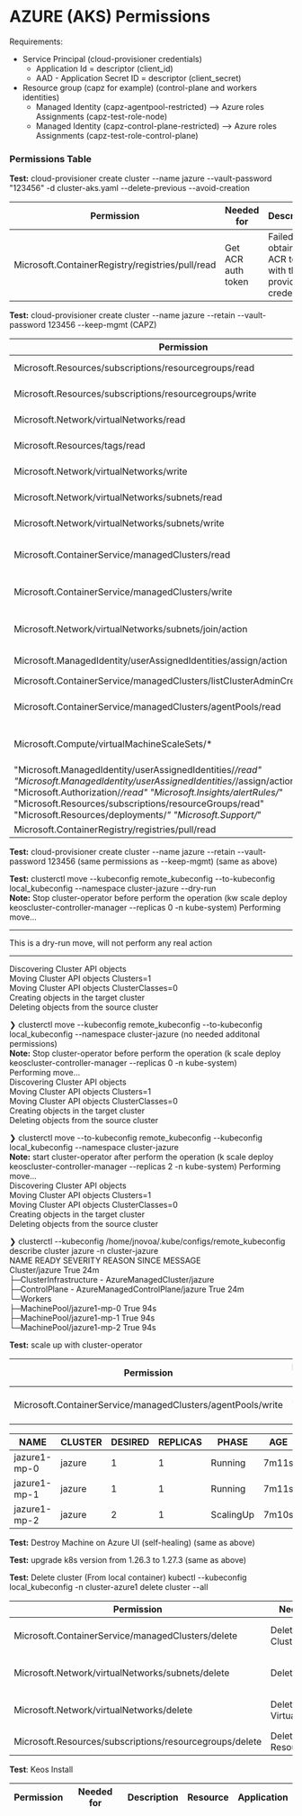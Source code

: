 # AZURE (AKS) Permissions

Requirements:
- Service Principal (cloud-provisioner credentials)
  - Application Id = descriptor (client_id)
  - AAD - Application Secret ID = descriptor (client_secret)
- Resource group (capz for example) (control-plane and workers identities)
  - Managed Identity (capz-agentpool-restricted) --> Azure roles Assignments (capz-test-role-node)
  - Managed Identity (capz-control-plane-restricted) --> Azure roles Assignments (capz-test-role-control-plane)

### Permissions Table

**Test:** cloud-provisioner create cluster --name jazure --vault-password "123456"  -d cluster-aks.yaml --delete-previous --avoid-creation

| Permission | Needed for | Description | Resource | Application |
| --- | --- | --- | --- | --- |
| Microsoft.ContainerRegistry/registries/pull/read | Get ACR auth token | Failed to obtain the ACR token with the provided credentials | Microsoft.ContainerRegistry | Provisioner |

**Test:** cloud-provisioner create cluster --name jazure --retain --vault-password 123456 --keep-mgmt (CAPZ)

| Permission | Needed for | Description | Resource | Application |
| --- | --- | --- | --- | --- |
| Microsoft.Resources/subscriptions/resourcegroups/read | Get ResourceGroup | does not have authorization to perform action 'Microsoft.Resources/subscriptions/resourcegroups/read' over scope '/subscriptions/xxxxxxxx-xxxx-xxxx-xxxx-xxxxxxxxxxxx/resourceGroups/xxxxxx | Microsoft.Resources | Provisioner |
| Microsoft.Resources/subscriptions/resourcegroups/write | Create ResourceGroup | does not have authorization to perform action 'Microsoft.Resources/subscriptions/resourcegroups/write' over scope '/subscriptions/xxxxxxxx-xxxx-xxxx-xxxx-xxxxxxxxxxxx/resourceGroups/xxxxxx | Microsoft.Resources | Provisioner |
| Microsoft.Network/virtualNetworks/read | Get VirtualNetwork | does not have authorization to perform action 'Microsoft.Network/virtualNetworks/read' over scope '/subscriptions/xxxxxxxx-xxxx-xxxx-xxxx-xxxxxxxxxxxx/resourceGroups/xxxxxx/providers/Microsoft.Network/virtualNetworks/jazure | Microsoft.Network | Provisioner |
| Microsoft.Resources/tags/read | Get Tags | does not have authorization to perform action 'Microsoft.Resources/tags/read' over scope '/subscriptions/xxxxxxxx-xxxx-xxxx-xxxx-xxxxxxxxxxxx/resourceGroups/xxxxxx/providers/Microsoft.Network/virtualNetworks/jazure/providers/Microsoft.Resources/tags/default | Microsoft.Resources | Provisioner |
| Microsoft.Network/virtualNetworks/write | Create VirtualNetwork | does not have authorization to perform action 'Microsoft.Network/virtualNetworks/write' over scope '/subscriptions/xxxxxxxx-xxxx-xxxx-xxxx-xxxxxxxxxxxx/resourceGroups/xxxxxx/providers/Microsoft.Network/virtualNetworks/jazure | Microsoft.Network | Provisioner |
| Microsoft.Network/virtualNetworks/subnets/read | Get Subnet | does not have authorization to perform action 'Microsoft.Network/virtualNetworks/subnets/read' over scope '/subscriptions/xxxxxxxx-xxxx-xxxx-xxxx-xxxxxxxxxxxx/resourceGroups/xxxxxx/providers/Microsoft.Network/virtualNetworks/jazure/subnets/jazure | Microsoft.Network | Provisioner |
| Microsoft.Network/virtualNetworks/subnets/write | Create Subnet | does not have authorization to perform action 'Microsoft.Network/virtualNetworks/subnets/write' over scope '/subscriptions/xxxxxxxx-xxxx-xxxx-xxxx-xxxxxxxxxxxx/resourceGroups/xxxxxx/providers/Microsoft.Network/virtualNetworks/jazure/subnets/jazure | Microsoft.Network | Provisioner |
| Microsoft.ContainerService/managedClusters/read | Get AKS Cluster | does not have authorization to perform action 'Microsoft.ContainerService/managedClusters/read' over scope '/subscriptions/xxxxxxxx-xxxx-xxxx-xxxx-xxxxxxxxxxxx/resourceGroups/xxxxxx/providers/Microsoft.ContainerService/managedClusters/jazure | Microsoft.ContainerService | Provisioner |
| Microsoft.ContainerService/managedClusters/write | Create AKS Cluster | does not have authorization to perform action 'Microsoft.ContainerService/managedClusters/write' over scope '/subscriptions/xxxxxxxx-xxxx-xxxx-xxxx-xxxxxxxxxxxx/resourceGroups/xxxxxx/providers/Microsoft.ContainerService/managedClusters/jazure | Microsoft.ContainerService | Provisioner |
| Microsoft.Network/virtualNetworks/subnets/join/action | Join Subnet | does not have authorization to perform action 'Microsoft.Network/virtualNetworks/subnets/join/action' over scope '/subscriptions/xxxxxxxx-xxxx-xxxx-xxxx-xxxxxxxxxxxx/resourceGroups/xxxxxx/providers/Microsoft.Network/virtualNetworks/jazure/subnets/jazure | Microsoft.Network | Provisioner |
| Microsoft.ManagedIdentity/userAssignedIdentities/assign/action | userAssignedIdentities assign | does not have permission to perform action 'Microsoft.ManagedIdentity/userAssignedIdentities/assign/action' | Microsoft.ManagedIdentity | Provisioner |
| Microsoft.ContainerService/managedClusters/listClusterAdminCredential/action | listClusterAdminCredential | does not have permission to perform action 'Microsoft.ContainerService/managedClusters/listClusterAdminCredential/action' | Microsoft.ContainerService | Provisioner |
| Microsoft.ContainerService/managedClusters/agentPools/read | Get AKS AgentPool | does not have authorization to perform action 'Microsoft.ContainerService/managedClusters/agentPools/read' over scope '/subscriptions/xxxxxxxx-xxxx-xxxx-xxxx-xxxxxxxxxxxx/resourceGroups/xxxxxx/providers/Microsoft.ContainerService/managedClusters/jazure/agentPools/jazure1mp1 | Microsoft.ContainerService | Provisioner |
| Microsoft.Compute/virtualMachineScaleSets/* | Failed to find scale set over resource group machine pool | failed to find vm scale set in resource group jazure-nodes matching pool named jazure1mp0 | Microsoft.Compute | Provisioner |
| "Microsoft.ManagedIdentity/userAssignedIdentities/*/read" "Microsoft.ManagedIdentity/userAssignedIdentities/*/assign/action" "Microsoft.Authorization/*/read" "Microsoft.Insights/alertRules/*" "Microsoft.Resources/subscriptions/resourceGroups/read" "Microsoft.Resources/deployments/*" "Microsoft.Support/*" | failed to reconcile AzureManagedControlPlane | The cluster using user-assigned managed identity must be granted 'Managed Identity Operator' role to assign kubelet identity. | Microsoft.ManagedIdentity Microsoft.Insights Microsoft.Resources Microsoft.Support | Provisioner |
| Microsoft.ContainerRegistry/registries/pull/read | Get ACR auth token | Failed to authorize: failed to fetch anonymous token | Microsoft.ContainerRegistry | Provisioner |

**Test:** cloud-provisioner create cluster --name jazure --retain --vault-password 123456 (same permissions as --keep-mgmt) (same as above)

**Test:** clusterctl move --kubeconfig remote_kubeconfig --to-kubeconfig local_kubeconfig --namespace cluster-jazure --dry-run  
**Note:** Stop cluster-operator before perform the operation (kw scale deploy keoscluster-controller-manager --replicas 0 -n kube-system)
Performing move...
********************************************************
This is a dry-run move, will not perform any real action
********************************************************
Discovering Cluster API objects  
Moving Cluster API objects Clusters=1  
Moving Cluster API objects ClusterClasses=0  
Creating objects in the target cluster  
Deleting objects from the source cluster  

❯ clusterctl move --kubeconfig remote_kubeconfig --to-kubeconfig local_kubeconfig --namespace cluster-jazure (no needed additonal permissions)  
**Note:** Stop cluster-operator before perform the operation (k scale deploy keoscluster-controller-manager --replicas 0 -n kube-system)  
Performing move...  
Discovering Cluster API objects  
Moving Cluster API objects Clusters=1  
Moving Cluster API objects ClusterClasses=0  
Creating objects in the target cluster  
Deleting objects from the source cluster  

❯ clusterctl move --to-kubeconfig remote_kubeconfig --kubeconfig local_kubeconfig --namespace cluster-jazure  
**Note:** start cluster-operator after perform the operation (k scale deploy keoscluster-controller-manager --replicas 2 -n kube-system)
Performing move...  
Discovering Cluster API objects  
Moving Cluster API objects Clusters=1  
Moving Cluster API objects ClusterClasses=0  
Creating objects in the target cluster  
Deleting objects from the source cluster  

❯ clusterctl --kubeconfig /home/jnovoa/.kube/configs/remote_kubeconfig describe cluster jazure -n cluster-jazure  
NAME                                                  READY  SEVERITY  REASON  SINCE  MESSAGE  
Cluster/jazure                                        True                     24m  
├─ClusterInfrastructure - AzureManagedCluster/jazure  
├─ControlPlane - AzureManagedControlPlane/jazure      True                     24m  
└─Workers  
  ├─MachinePool/jazure1-mp-0                          True                     94s  
  ├─MachinePool/jazure1-mp-1                          True                     94s  
  └─MachinePool/jazure1-mp-2                          True                     94s  

**Test:** scale up with cluster-operator

| Permission | Needed for | Description | Resource | Application |
| --- | --- | --- | --- | --- |
| Microsoft.ContainerService/managedClusters/agentPools/write | Scale up | does not have authorization to perform action 'Microsoft.ContainerService/managedClusters/agentPools/write' over scope '/subscriptions/6e2a38cd-ef16-47b3-a75e-5a4960cedf65/resourceGroups/jazure/providers/Microsoft.ContainerService/managedClusters/jazure/agentPools/jazure1mp1' | Microsoft.ContainerService | Provisioner |

| NAME |      CLUSTER  | DESIRED |  REPLICAS |  PHASE  |   AGE   |  VERSION
| --- | --- | --- | --- | --- | --- | --- |
| jazure1-mp-0  | jazure  |  1  |       1    |      Running    | 7m11s  | v1.26.3 |
| jazure1-mp-1  | jazure  |  1  |       1    |      Running    | 7m11s  | v1.26.3 |
| jazure1-mp-2  | jazure  |  2  |       1    |      ScalingUp  | 7m10s  | v1.26.3 |

**Test:** Destroy Machine on Azure UI (self-healing) (same as above)

**Test:** upgrade k8s version from 1.26.3 to 1.27.3 (same as above)

**Test:** Delete cluster (From local container)
kubectl --kubeconfig local_kubeconfig -n cluster-azure1 delete cluster --all

| Permission | Needed for | Description | Resource | Application |
| --- | --- | --- | --- | --- |
| Microsoft.ContainerService/managedClusters/delete | Delete AKS Cluster | does not have authorization to perform action 'Microsoft.ContainerService/managedClusters/delete' over scope '/subscriptions/xxxxxxxx-xxxx-xxxx-xxxx-xxxxxxxxxxxx/resourceGroups/xxxxxx/providers/Microsoft.ContainerService/managedClusters/jazure | Microsoft.ContainerService | Provisioner |
| Microsoft.Network/virtualNetworks/subnets/delete | Delete Subnet | does not have authorization to perform action 'Microsoft.Network/virtualNetworks/subnets/delete' over scope '/subscriptions/xxxxxxxx-xxxx-xxxx-xxxx-xxxxxxxxxxxx/resourceGroups/xxxxxx/providers/Microsoft.Network/virtualNetworks/jazure/subnets/jazure | Microsoft.Network | Provisioner |
| Microsoft.Network/virtualNetworks/delete | Delete VirtualNetwork | does not have authorization to perform action 'Microsoft.Network/virtualNetworks/delete' over scope '/subscriptions/xxxxxxxx-xxxx-xxxx-xxxx-xxxxxxxxxxxx/resourceGroups/xxxxxx/providers/Microsoft.Network/virtualNetworks/jazure | Microsoft.Network | Provisioner |
| Microsoft.Resources/subscriptions/resourcegroups/delete | Delete ResourceGroup | does not have authorization to perform action 'Microsoft.Resources/subscriptions/resourcegroups/delete' over scope '/subscriptions/xxxxxxxx-xxxx-xxxx-xxxx-xxxxxxxxxxxx/resourceGroups/xxxxxx | Microsoft.Resources | Provisioner |

**Test**: Keos Install

| Permission | Needed for | Description | Resource | Application |
| --- | --- | --- | --- | --- |
